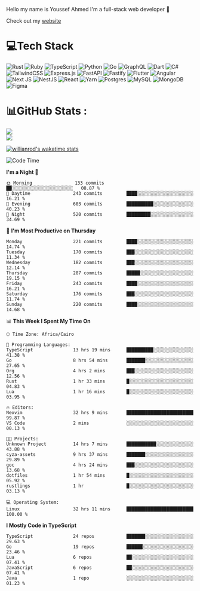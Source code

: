 Hello my name is Youssef Ahmed I'm a full-stack web developer 👋

Check out my [website](https://youssefahmed.vercel.app)
 
# 💻Tech Stack

![Rust](https://img.shields.io/badge/rust-%23000000.svg?style=for-the-badge&logo=rust&logoColor=white) ![Ruby](https://img.shields.io/badge/ruby-%23CC342D.svg?style=for-the-badge&logo=ruby&logoColor=white) ![TypeScript](https://img.shields.io/badge/typescript-%23007ACC.svg?style=for-the-badge&logo=typescript&logoColor=white) ![Python](https://img.shields.io/badge/python-3670A0?style=for-the-badge&logo=python&logoColor=ffdd54) ![Go](https://img.shields.io/badge/go-%2300ADD8.svg?style=for-the-badge&logo=go&logoColor=white) ![GraphQL](https://img.shields.io/badge/-GraphQL-E10098?style=for-the-badge&logo=graphql&logoColor=white) ![Dart](https://img.shields.io/badge/dart-%230175C2.svg?style=for-the-badge&logo=dart&logoColor=white) ![C#](https://img.shields.io/badge/c%23-%23239120.svg?style=for-the-badge&logo=c-sharp&logoColor=white) ![TailwindCSS](https://img.shields.io/badge/tailwindcss-%2338B2AC.svg?style=for-the-badge&logo=tailwind-css&logoColor=white) ![Express.js](https://img.shields.io/badge/express.js-%23404d59.svg?style=for-the-badge&logo=express&logoColor=%2361DAFB) ![FastAPI](https://img.shields.io/badge/FastAPI-005571?style=for-the-badge&logo=fastapi) ![Fastify](https://img.shields.io/badge/fastify-%23000000.svg?style=for-the-badge&logo=fastify&logoColor=white) ![Flutter](https://img.shields.io/badge/Flutter-%2302569B.svg?style=for-the-badge&logo=Flutter&logoColor=white) ![Angular](https://img.shields.io/badge/angular-%23DD0031.svg?style=for-the-badge&logo=angular&logoColor=white) ![Next JS](https://img.shields.io/badge/Next-black?style=for-the-badge&logo=next.js&logoColor=white) ![NestJS](https://img.shields.io/badge/nestjs-%23E0234E.svg?style=for-the-badge&logo=nestjs&logoColor=white) ![React](https://img.shields.io/badge/react-%2320232a.svg?style=for-the-badge&logo=react&logoColor=%2361DAFB) ![Yarn](https://img.shields.io/badge/yarn-%232C8EBB.svg?style=for-the-badge&logo=yarn&logoColor=white) ![Postgres](https://img.shields.io/badge/postgres-%23316192.svg?style=for-the-badge&logo=postgresql&logoColor=white) ![MySQL](https://img.shields.io/badge/mysql-%2300f.svg?style=for-the-badge&logo=mysql&logoColor=white) ![MongoDB](https://img.shields.io/badge/MongoDB-%234ea94b.svg?style=for-the-badge&logo=mongodb&logoColor=white)     ![Figma](https://img.shields.io/badge/figma-%23F24E1E.svg?style=for-the-badge&logo=figma&logoColor=white)

# 📊GitHub Stats :

![](https://github-readme-stats.vercel.app/api?username=joetifa2003&theme=tokyonight&hide_border=false&include_all_commits=false&count_private=false)<br/>
![](https://github-readme-streak-stats.herokuapp.com/?user=joetifa2003&theme=tokyonight&hide_border=false)<br/>

[![willianrod's wakatime stats](https://github-readme-stats.vercel.app/api/wakatime?username=joetifa2003&layout=compact)](https://github.com/anuraghazra/github-readme-stats)
<!--START_SECTION:waka-->
![Code Time](http://img.shields.io/badge/Code%20Time-2%2C399%20hrs%2015%20mins-blue)

**I'm a Night 🦉** 

```text
🌞 Morning                133 commits         ██░░░░░░░░░░░░░░░░░░░░░░░   08.87 % 
🌆 Daytime                243 commits         ████░░░░░░░░░░░░░░░░░░░░░   16.21 % 
🌃 Evening                603 commits         ██████████░░░░░░░░░░░░░░░   40.23 % 
🌙 Night                  520 commits         █████████░░░░░░░░░░░░░░░░   34.69 % 
```
📅 **I'm Most Productive on Thursday** 

```text
Monday                   221 commits         ████░░░░░░░░░░░░░░░░░░░░░   14.74 % 
Tuesday                  170 commits         ███░░░░░░░░░░░░░░░░░░░░░░   11.34 % 
Wednesday                182 commits         ███░░░░░░░░░░░░░░░░░░░░░░   12.14 % 
Thursday                 287 commits         █████░░░░░░░░░░░░░░░░░░░░   19.15 % 
Friday                   243 commits         ████░░░░░░░░░░░░░░░░░░░░░   16.21 % 
Saturday                 176 commits         ███░░░░░░░░░░░░░░░░░░░░░░   11.74 % 
Sunday                   220 commits         ████░░░░░░░░░░░░░░░░░░░░░   14.68 % 
```


📊 **This Week I Spent My Time On** 

```text
🕑︎ Time Zone: Africa/Cairo

💬 Programming Languages: 
TypeScript               13 hrs 19 mins      ██████████░░░░░░░░░░░░░░░   41.38 % 
Go                       8 hrs 54 mins       ███████░░░░░░░░░░░░░░░░░░   27.65 % 
Org                      4 hrs 2 mins        ███░░░░░░░░░░░░░░░░░░░░░░   12.56 % 
Rust                     1 hr 33 mins        █░░░░░░░░░░░░░░░░░░░░░░░░   04.83 % 
Lua                      1 hr 16 mins        █░░░░░░░░░░░░░░░░░░░░░░░░   03.95 % 

🔥 Editors: 
Neovim                   32 hrs 9 mins       █████████████████████████   99.87 % 
VS Code                  2 mins              ░░░░░░░░░░░░░░░░░░░░░░░░░   00.13 % 

🐱‍💻 Projects: 
Unknown Project          14 hrs 7 mins       ███████████░░░░░░░░░░░░░░   43.88 % 
cyza-assets              9 hrs 37 mins       ███████░░░░░░░░░░░░░░░░░░   29.89 % 
goc                      4 hrs 24 mins       ███░░░░░░░░░░░░░░░░░░░░░░   13.68 % 
dotfiles                 1 hr 54 mins        █░░░░░░░░░░░░░░░░░░░░░░░░   05.92 % 
rustlings                1 hr                █░░░░░░░░░░░░░░░░░░░░░░░░   03.13 % 

💻 Operating System: 
Linux                    32 hrs 11 mins      █████████████████████████   100.00 % 
```

**I Mostly Code in TypeScript** 

```text
TypeScript               24 repos            ███████░░░░░░░░░░░░░░░░░░   29.63 % 
Go                       19 repos            ██████░░░░░░░░░░░░░░░░░░░   23.46 % 
Lua                      6 repos             ██░░░░░░░░░░░░░░░░░░░░░░░   07.41 % 
JavaScript               6 repos             ██░░░░░░░░░░░░░░░░░░░░░░░   07.41 % 
Java                     1 repo              ░░░░░░░░░░░░░░░░░░░░░░░░░   01.23 % 
```




<!--END_SECTION:waka-->
